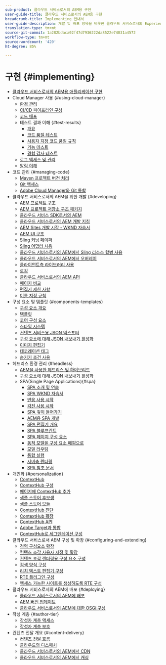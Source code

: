 ```yaml
---
sub-product: 클라우드 서비스로서의 AEM용 구현
user-guide-title: 클라우드 서비스로서의 AEM용 구현
breadcrumb-title: Implementing 안내서
user-guide-description: 개발 및 배포 항목을 비롯한 클라우드 서비스로서의 Experience Manager 배포를 사용자 지정하는 방법에 대해 알아봅니다.
translation-type: tm+mt
source-git-commit: 1a282bdaca02f47d7936222da8522e74831a4572
workflow-type: tm+mt
source-wordcount: '420'
ht-degree: 85%

---
```



# 구현 {#implementing}

+ [클라우드 서비스로서의 AEM용 애플리케이션 구현](/help/implementing/home.md)
+ Cloud Manager 사용 {#using-cloud-manager}
   + [환경 관리](cloud-manager/manage-environments.md)
   + [CI/CD 파이프라인 구성](cloud-manager/configure-pipeline.md)
   + [코드 배포](cloud-manager/deploy-code.md)
   + 테스트 결과 이해 {#test-results}
      + [개요](/help/implementing/cloud-manager/overview-test-results.md)
      + [코드 품질 테스트](/help/implementing/cloud-manager/code-quality-testing.md)
      + [사용자 지정 코드 품질 규칙](cloud-manager/custom-code-quality-rules.md)
      + [기능 테스트](/help/implementing/cloud-manager/functional-testing.md)
      + [경험 감사 테스트](/help/implementing/cloud-manager/experience-audit-testing.md)
   + [로그 액세스 및 관리](cloud-manager/manage-logs.md)
   + [알림 이해](cloud-manager/notifications.md)
+ 코드 관리 {#managing-code}
   + [Maven 프로젝트 버전 처리](cloud-manager/project-version-handling.md)
   + [Git 액세스](cloud-manager/accessing-git.md)
   + [Adobe Cloud Manager와 Git 통합](cloud-manager/integrating-with-git.md)
+ 클라우드 서비스로서의 AEM을 위한 개발 {#developing}
   + [AEM 프로젝트 구조](developing/introduction/aem-project-content-package-structure.md)
   + [AEM 프로젝트 저장소 구조 패키지](developing/introduction/repository-structure-package.md)
   + [클라우드 서비스 SDK로서의 AEM](developing/introduction/aem-as-a-cloud-service-sdk.md)
   + [클라우드 서비스로서의 AEM 개발 지침](developing/introduction/development-guidelines.md)
   + [AEM Sites 개발 시작 - WKND 자습서](developing/introduction/develop-wknd-tutorial.md)
   + [AEM UI 구조](developing/introduction/ui-structure.md)
   + [Sling 커닝 페이퍼](developing/introduction/sling-cheatsheet.md)
   + [Sling 어댑터 사용](developing/introduction/sling-adapters.md)
   + [클라우드 서비스로서의 AEM에서 Sling 리소스 합병 사용](developing/introduction/sling-resource-merger.md)
   + [클라우드 서비스로서의 AEM에서 오버레이](developing/introduction/overlays.md)
   + [클라이언트측 라이브러리 사용](developing/introduction/clientlibs.md)
   + [로깅](developing/introduction/logging.md)
   + [클라우드 서비스로서의 AEM API](https://docs.adobe.com/content/help/en/experience-manager-cloud-service/implementing/developing/ref/javadoc/index.html)
   + [페이지 비교](/help/implementing/developing/introduction/page-diff.md)
   + [편집기 제한 사항](/help/implementing/developing/introduction/editor-limitations.md)
   + [이름 지정 규칙](/help/implementing/developing/introduction/naming-conventions.md)
+ 구성 요소 및 템플릿 {#components-templates}
   + [구성 요소 개요](developing/components/overview.md)
   + [템플릿](developing/components/templates.md)
   + [코어 구성 요소](https://docs.adobe.com/content/help/ko-KR/experience-manager-core-components/using/introduction.html)
   + [스타일 시스템](/help/sites-cloud/authoring/features/style-system.md)
   + [컨텐츠 서비스용 JSON 익스포터](developing/components/json-exporter.md)
   + [구성 요소에 대해 JSON 내보내기 활성화](developing/components/enabling-json-exporter.md)
   + [이미지 편집기](developing/components/image-editor.md)
   + [데코레이션 태그](developing/components/decoration-tag.md)
   + [숨기기 조건 사용](developing/components/hide-conditions.md)
+ 헤드리스 환경 관리 {#headless}
   + [AEM을 사용한 헤드리스 및 하이브리드](https://www.adobe.com/content/dam/www/us/en/marketing/experience-manager-sites/headless-content-management-system/pdfs/aem-hybrid-architecture-wp-1-18-19.pdf)
   + [구성 요소에 대해 JSON 내보내기 활성화](developing/components/enabling-json-exporter.md)
   + SPA(Single Page Applications){#spa}
      + [SPA 소개 및 연습](developing/spa/introduction.md)
      + [SPA WKND 자습서](developing/spa/wknd-tutorial.md)
      + [반응 사용 시작](developing/spa/getting-started-react.md)
      + [각진 사용 시작](developing/spa/getting-started-angular.md)
      + [SPA 깊이 들어가기](developing/spa/deep-dives.md)
      + [AEM용 SPA 개발](developing/spa/developing.md)
      + [SPA 편집기 개요](developing/spa/editor-overview.md)
      + [SPA 블루프린트](developing/spa/blueprint.md)
      + [SPA 페이지 구성 요소](developing/spa/page-component.md)
      + [동적 모델을 구성 요소 매핑으로](developing/spa/model-to-component-mapping.md)
      + [모델 라우팅](developing/spa/routing.md)
      + [통합 실행](developing/spa/launch-integration.md)
      + [서버측 렌더링](developing/spa/ssr.md)
      + [SPA 참조 문서](developing/spa/reference-materials.md)
+ 개인화 {#personalization}
   + [ContextHub](developing/personalization/contexthub.md)
   + [ContextHub 구성](developing/personalization/configuring-contexthub.md)
   + [페이지에 ContextHub 추가](developing/personalization/adding-contexthub.md)
   + [샘플 스토어 후보생](developing/personalization/sample-stores.md)
   + [샘플 스토어 모듈](developing/personalization/sample-modules.md)
   + [ContextHub 진단](developing/personalization/contexthub-diagnostics.md)
   + [ContextHub 확장](developing/personalization/extending-contexthub.md)
   + [ContextHub API](developing/personalization/contexthub-api.md)
   + [Adobe Target과 통합](/help/sites-cloud/integrating/adobe-target.md)
   + [ContextHub로 세그멘테이션 구성](/help/sites-cloud/authoring/personalization/contexthub-segmentation.md)
+ 클라우드 서비스로서 AEM 구성 및 확장 {#configuring-and-extending}
   + [경험 구성요소 확장](developing/extending/experience-fragments.md)
   + [컨텐츠 조각 사용자 지정 및 확장](developing/extending/content-fragments-customizing.md)
   + [컨텐츠 조각 렌더링용 구성 요소 구성](developing/extending/content-fragments-configuring-components-rendering.md)
   + [검색 양식 구성](developing/extending/search-forms.md)
   + [리치 텍스트 편집기 구성](/help/implementing/developing/extending/rich-text-editor.md)
   + [RTE 플러그인 구성](/help/implementing/developing/extending/configure-rich-text-editor-plug-ins.md)
   + [액세스 가능한 사이트를 생성하도록 RTE 구성](/help/implementing/developing/extending/rte-accessible-content.md)
+ 클라우드 서비스로서의 AEM에 배포 {#deploying}
   + [클라우드 서비스로서의 AEM에 배포](deploying/overview.md)
   + [AEM 버전 업데이트](deploying/aem-version-updates.md)
   + [클라우드 서비스로서의 AEM에 대한 OSGi 구성](deploying/configuring-osgi.md)
+ 작성 계층 {#author-tier}
   + [작성자 계층 액세스](/help/implementing/author-tier/accessing-the-author-tier.md)
   + [작성자 계층 보호](/help/implementing/author-tier/securing-the-author-tier.md)
+ 컨텐츠 전달 개요 {#content-delivery}
   + [컨텐츠 전달 흐름](dispatcher/overview.md)
   + [클라우드의 디스패처](dispatcher/disp-overview.md)
   + [클라우드 서비스로서의 AEM에서 CDN](dispatcher/cdn.md)
   + [클라우드 서비스로서의 AEM에서 캐싱](dispatcher/caching.md)
